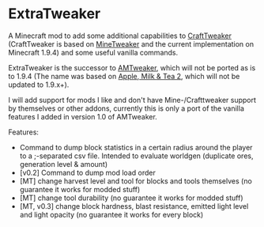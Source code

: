 ExtraTweaker
============

A Minecraft mod to add some additional capabilities to [CraftTweaker](http://minecraft.curseforge.com/projects/crafttweaker-customized-minetweaker3) 
(CraftTweaker is based on [MineTweaker](http://minetweaker3.powerofbytes.com/) and the current implementation on Minecraft 1.9.4) and some useful 
vanilla commands.

ExtraTweaker is the successor to [AMTweaker](http://minecraft.curseforge.com/projects/amtweaker), which will not be ported as is to 1.9.4 
(The name was based on [Apple, Milk & Tea 2](http://mods.curse.com/mc-mods/minecraft/229325-applemilktea2), which will not be updated to 1.9.x+).

I will add support for mods I like and don't have Mine-/Crafttweaker support by themselves or other addons, currently this is only
a port of the vanilla features I added in version 1.0 of AMTweaker.

Features:
* Command to dump block statistics in a certain radius around the player to a ;-separated csv file. Intended to evaluate worldgen (duplicate ores, generation level & amount)
* [v0.2] Command to dump mod load order
* [MT] change harvest level and tool for blocks and tools themselves (no guarantee it works for modded stuff)
* [MT] change tool durability (no guarantee it works for modded stuff)
* [MT, v0.3] change block hardness, blast resistance, emitted light level and light opacity (no guarantee it works for every block)
